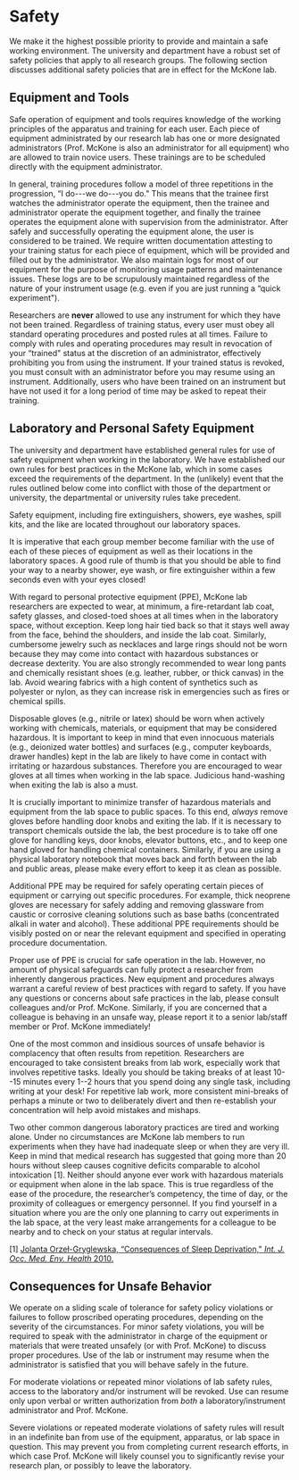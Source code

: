 # Safety

We make it the highest possible priority to provide and maintain a safe
working environment.
The university and department have a robust set of safety policies that apply to all research groups.
The following section discusses additional safety policies that are in effect for the McKone lab.

## Equipment and Tools

Safe operation of equipment and tools requires knowledge of the working
principles of the apparatus and training for each user. Each piece of
equipment administrated by our research lab has one or more designated
administrators (Prof. McKone is also an administrator for all equipment)
who are allowed to train novice users. These trainings are to be
scheduled directly with the equipment administrator.

In general, training procedures follow a model of three repetitions in
the progression, “I do---we do---you do."
This means that the trainee first watches the administrator operate the equipment, then the trainee and administrator operate the equipment together, and finally the trainee operates the equipment alone with supervision from the administrator.
After safely and successfully operating the equipment alone, the user is considered to be trained.
We require written documentation attesting to your
training status for each piece of equipment, which will be provided and
filled out by the administrator. We also maintain logs for most of our
equipment for the purpose of monitoring usage patterns and maintenance
issues. These logs are to be scrupulously maintained regardless of the
nature of your instrument usage (e.g. even if you are just running a
“quick experiment").

Researchers are **never** allowed to use any instrument for which they
have not been trained. Regardless of training status, every user must
obey all standard operating procedures and posted rules at all times.
Failure to comply with rules and operating procedures may result in
revocation of your “trained" status at the discretion of an
administrator, effectively prohibiting you from using the instrument. If
your trained status is revoked, you must consult with an administrator
before you may resume using an instrument. Additionally, users who have
been trained on an instrument but have not used it for a long period of
time may be asked to repeat their training.

## Laboratory and Personal Safety Equipment

The university and department have established general rules for use of
safety equipment when working in the laboratory. We have established our
own rules for best practices in the McKone lab, which in some cases
exceed the requirements of the department. In the (unlikely) event that
the rules outlined below come into conflict with those of the department
or university, the departmental or university rules take precedent.

Safety equipment, including fire extinguishers, showers, eye washes,
spill kits, and the like are located throughout our laboratory spaces.

It is imperative that each group member become familiar with the use of each of these pieces of equipment as well as their locations in the laboratory spaces. A good rule of thumb is that you should be able to find your way to a nearby shower, eye wash, or fire extinguisher within a few seconds even with your eyes closed!

With regard to personal protective equipment (PPE), McKone lab
researchers are expected to wear, at minimum, a fire-retardant lab coat,
safety glasses, and closed-toed shoes at all times when in the
laboratory space, without exception. Keep long hair tied back so that
it stays well away from the face, behind the shoulders, and inside the
lab coat. Similarly, cumbersome jewelry such as necklaces and large
rings should not be worn because they may come into contact with
hazardous substances or decrease dexterity. You are also
strongly recommended to wear long pants and chemically resistant shoes
(e.g. leather, rubber, or thick canvas) in the lab. Avoid wearing
fabrics with a high content of synthetics such as polyester or nylon, as
they can increase risk in emergencies such as fires or chemical
spills.

Disposable gloves (e.g., nitrile or latex) should be worn when actively working with chemicals, materials, or equipment
that may be considered hazardous. It is important to keep in mind that
even innocuous materials (e.g., deionized water bottles) and surfaces
(e.g., computer keyboards, drawer handles) kept in the lab are likely to have come in
contact with irritating or hazardous substances. Therefore you are encouraged to wear gloves at all
times when working in the lab space. Judicious hand-washing when exiting
the lab is also a must.

It is crucially important to minimize transfer of hazardous materials
and equipment from the lab space to public spaces. To this end,
*always* remove gloves before handling door knobs and
exiting the lab. If it is necessary to transport chemicals outside the
lab, the best procedure is to take off one glove for handling keys, door
knobs, elevator buttons, etc., and to keep one hand gloved for handling
chemical containers. Similarly, if you are using a physical laboratory
notebook that moves back and forth between the lab and public areas,
please make every effort to keep it as clean as possible.

Additional PPE may be required for safely operating certain pieces of
equipment or carrying out specific procedures. For example, thick
neoprene gloves are necessary for safely adding and removing glassware
from caustic or corrosive cleaning solutions such as base baths
(concentrated alkali in water and alcohol). These additional PPE
requirements should be visibly posted on or near the relevant equipment
and specified in operating procedure documentation.

Proper use of PPE is crucial for safe operation in the lab. However, no
amount of physical safeguards can fully protect a researcher from
inherently dangerous practices. New equipment and procedures always
warrant a careful review of best practices with regard to safety. If you
have any questions or concerns about safe practices in the lab, please
consult colleagues and/or Prof. McKone. Similarly, if you are concerned
that a colleague is behaving in an unsafe way, please report it to a
senior lab/staff member or Prof. McKone immediately!

One of the most common and insidious sources of unsafe behavior is
complacency that often results from repetition. Researchers are encouraged to take
consistent breaks from lab work, especially work that involves
repetitive tasks. Ideally you should be taking breaks of at least 10--15
minutes every 1--2 hours that you spend doing any single task, including
writing at your desk! For repetitive lab work, more consistent
mini-breaks of perhaps a minute or two to deliberately divert and then
re-establish your concentration will help avoid mistakes and mishaps.

Two other common dangerous laboratory practices are
tired and working alone. Under no circumstances are McKone lab members
to run experiments when they have had inadequate sleep or when they are
very ill. Keep in mind that medical research has suggested that going
more than 20 hours without sleep causes cognitive deficits comparable to
alcohol intoxication [1]. Neither should anyone ever work with hazardous
materials or equipment when alone in the lab space. This is true
regardless of the ease of the procedure, the researcher’s competency,
the time of day, or the proximity of colleagues or emergency personnel.
If you find yourself in a situation where you are the only one planning
to carry out experiments in the lab space, at the very least make
arrangements for a colleague to be nearby and to check on your status at
regular intervals.

[1] [Jolanta Orzeł-Gryglewska, “Consequences of Sleep Deprivation,"
    *Int. J. Occ. Med. Env. Health*
    2010.](http://dx.doi.org/10.2478/v10001-010-0004-9)

## Consequences for Unsafe Behavior

We operate on a sliding scale of tolerance for safety policy violations or failures to follow proscribed operating procedures, depending on the severity of the circumstances.
For minor safety violations, you will be required to speak with the administrator in charge of the equipment or materials that were treated unsafely (or with Prof. McKone) to discuss proper procedures. Use of the lab or instrument may resume when the
administrator is satisfied that you will behave safely in the future.

For moderate violations or repeated minor violations of lab safety
rules, access to the laboratory and/or instrument will
be revoked. Use can resume only upon verbal or written authorization
from *both* a laboratory/instrument administrator and Prof. McKone.

Severe violations or repeated moderate violations of safety rules will result in an indefinite ban from use of the equipment,
apparatus, or lab space in question. This may prevent you
from completing current research efforts, in which case Prof.
McKone will likely counsel you to significantly revise your
research plan, or possibly to leave the laboratory.